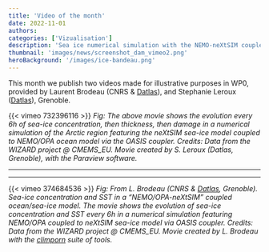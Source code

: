 ```yaml
---
title: 'Video of the month'
date: 2022-11-01
authors:
categories: ['Vizualisation']
description: 'Sea ice numerical simulation with the NEMO-neXtSIM coupled ocean/sea-ice model by L. Brodeau (CNRS & Datlas) and S. Leroux (Datlas), in Grenoble.'
thumbnail: 'images/news/screenshot_dam_vimeo2.png'
heroBackground: '/images/ice-bandeau.png'
---
```


This month we publish two videos  made for illustrative purposes in  WP0, provided by Laurent Brodeau (CNRS & [Datlas](https://www.datlas.fr)), and Stephanie Leroux ([Datlas](https://www.datlas.fr)), Grenoble.



{{< vimeo 732396116 >}}
_Fig: The above movie shows the evolution every 6h of sea-ice concentration, then thickness, then damage in a numerical simulation of the Arctic region featuring the neXtSIM sea-ice model coupled to NEMO/OPA ocean model via the OASIS coupler. Credits: Data from the WIZARD project @ CMEMS_EU. Movie created by S. Leroux (Datlas, Grenoble), with the Paraview software._

---
---

{{< vimeo 374684536 >}}
_Fig: From L. Brodeau (CNRS & [Datlas](https://www.datlas.fr), Grenoble). Sea-ice concentration and SST in a “NEMO/OPA-neXtSIM” coupled ocean/sea-ice model. The movie shows the evolution of sea-ice concentration and SST every 6h in a numerical simulation featuring NEMO/OPA coupled to neXtSIM sea-ice model via OASIS coupler. Credits: Data from the WIZARD project @ CMEMS_EU. Movie created by L. Brodeau with the [climporn](https://github.com/brodeau/climporn) suite of tools._

